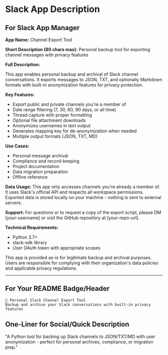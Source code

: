 # Slack App Description

## For Slack App Manager

**App Name:** Channel Export Tool

**Short Description (80 chars max):**
Personal backup tool for exporting channel messages with privacy features

**Full Description:**

This app enables personal backup and archival of Slack channel conversations. It exports messages to JSON, TXT, and optionally Markdown formats with built-in anonymization features for privacy protection.

**Key Features:**
- Export public and private channels you're a member of
- Date range filtering (7, 30, 60, 90 days, or all time)
- Thread capture with proper formatting
- Optional file attachment downloads
- Anonymizes usernames in text output
- Generates mapping key for de-anonymization when needed
- Multiple output formats (JSON, TXT, MD)

**Use Cases:**
- Personal message archival
- Compliance and record-keeping
- Project documentation
- Data migration preparation
- Offline reference

**Data Usage:**
This app only accesses channels you're already a member of. It uses Slack's official API and respects all workspace permissions. Exported data is stored locally on your machine - nothing is sent to external servers.

**Support:**
For questions or to request a copy of the export script, please DM [your-username] or visit the GitHub repository at [your-repo-url].

**Technical Requirements:**
- Python 3.7+
- slack-sdk library
- User OAuth token with appropriate scopes

This app is provided as-is for legitimate backup and archival purposes. Users are responsible for complying with their organization's data policies and applicable privacy regulations.

---

## For Your README Badge/Header

```
🔐 Personal Slack Channel Export Tool
Backup and archive your Slack conversations with built-in privacy features
```

## One-Liner for Social/Quick Description

"A Python tool for backing up Slack channels to JSON/TXT/MD with user anonymization - perfect for personal archives, compliance, or migration prep."
